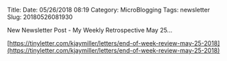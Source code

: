 Title: 
Date: 05/26/2018 08:19
Category: MicroBlogging
Tags: newsletter
Slug: 20180526081930

New Newsletter Post - My Weekly Retrospective May 25... 

[https://tinyletter.com/kjaymiller/letters/end-of-week-review-may-25-2018](https://tinyletter.com/kjaymiller/letters/end-of-week-review-may-25-2018)